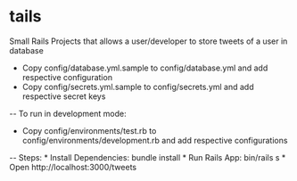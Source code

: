 # tails

Small Rails Projects that allows a user/developer to store tweets of a user in database

* Copy config/database.yml.sample to config/database.yml and add respective configuration
* Copy config/secrets.yml.sample to config/secrets.yml and add respective secret keys

-- To run in development mode:
  * Copy config/environments/test.rb to config/environments/development.rb and add respective configurations

-- Steps:
    * Install Dependencies: bundle install
    * Run Rails App: bin/rails s
    * Open http://localhost:3000/tweets